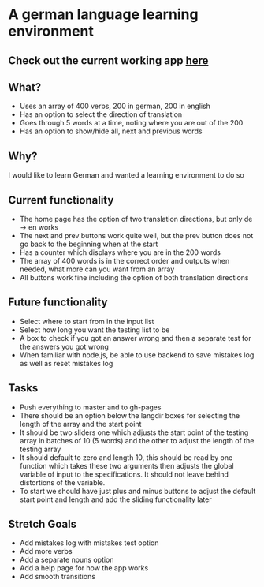 # A german language learning environment

## Check out the current working app [here](http://shouston3.github.io/learnenv/)

## What?

* Uses an array of 400 verbs, 200 in german, 200 in english
* Has an option to select the direction of translation
* Goes through 5 words at a time, noting where you are out of the 200
* Has an option to show/hide all, next and previous words

## Why?

I would like to learn German and wanted a learning environment to do so

## Current functionality

* The home page has the option of two translation directions, but only de -> en works
* The next and prev buttons work quite well, but the prev button does not go back to the beginning when at the start
* Has a counter which displays where you are in the 200 words
* The array of 400 words is in the correct order and outputs when needed, what more can you want from an array
* All buttons work fine including the option of both translation directions

## Future functionality

* Select where to start from in the input list
* Select how long you want the testing list to be
* A box to check if you got an answer wrong and then a separate test for the answers you got wrong
* When familiar with node.js, be able to use backend to save mistakes log as well as reset mistakes log

## Tasks

* Push everything to master and to gh-pages
* There should be an option below the langdir boxes for selecting the length of the array and the start point
* It should be two sliders one which adjusts the start point of the testing array in batches of 10 (5 words) and the other to adjust the length of the testing array
* It should default to zero and length 10, this should be read by one function which takes these two arguments then adjusts the global variable of input to the specifications.
It should not leave behind distortions of the variable.
* To start we should have just plus and minus buttons to adjust the default start point and length and add the sliding functionality later


## Stretch Goals

* Add mistakes log with mistakes test option
* Add more verbs
* Add a separate nouns option
* Add a help page for how the app works
* Add smooth transitions
